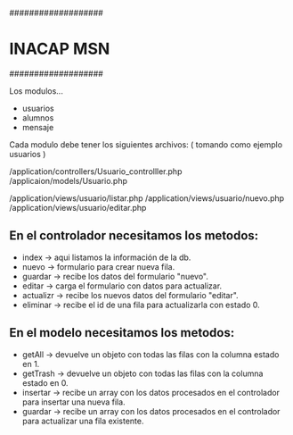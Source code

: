 ###################
# INACAP MSN
###################

Los modulos...
- usuarios
- alumnos
- mensaje

Cada modulo debe tener los siguientes archivos:
( tomando como ejemplo usuarios )

/application/controllers/Usuario_controlller.php
/applicaion/models/Usuario.php

/application/views/usuario/listar.php
/application/views/usuario/nuevo.php
/application/views/usuario/editar.php

## En el controlador necesitamos los metodos:

* index -> aqui listamos la información de la db.
* nuevo -> formulario para crear nueva fila.
* guardar -> recibe los datos del formulario "nuevo".
* editar -> carga el formulario con datos para actualizar.
* actualizr -> recibe los nuevos datos del formulario "editar".
* eliminar -> recibe el id de una fila para actualizarla con estado 0.

## En el modelo necesitamos los metodos:

* getAll -> devuelve un objeto con todas las filas con la columna estado en 1.
* getTrash -> devuelve un objeto con todas las filas con la columna estado en 0.
* insertar -> recibe un array con los datos procesados en el controlador para insertar una nueva fila.
* guardar -> recibe un array con los datos procesados en el controlador para actualizar una fila existente.
